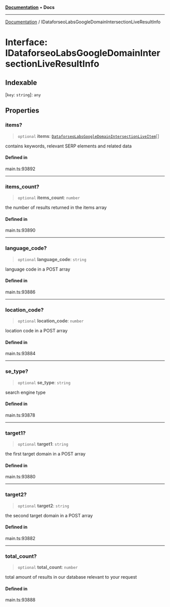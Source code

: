 [**Documentation**](../README.md) • **Docs**

***

[Documentation](../globals.md) / IDataforseoLabsGoogleDomainIntersectionLiveResultInfo

# Interface: IDataforseoLabsGoogleDomainIntersectionLiveResultInfo

## Indexable

 \[`key`: `string`\]: `any`

## Properties

### items?

> `optional` **items**: [`DataforseoLabsGoogleDomainIntersectionLiveItem`](../classes/DataforseoLabsGoogleDomainIntersectionLiveItem.md)[]

contains keywords, relevant SERP elements and related data

#### Defined in

main.ts:93892

***

### items\_count?

> `optional` **items\_count**: `number`

the number of results returned in the items array

#### Defined in

main.ts:93890

***

### language\_code?

> `optional` **language\_code**: `string`

language code in a POST array

#### Defined in

main.ts:93886

***

### location\_code?

> `optional` **location\_code**: `number`

location code in a POST array

#### Defined in

main.ts:93884

***

### se\_type?

> `optional` **se\_type**: `string`

search engine type

#### Defined in

main.ts:93878

***

### target1?

> `optional` **target1**: `string`

the first target domain in a POST array

#### Defined in

main.ts:93880

***

### target2?

> `optional` **target2**: `string`

the second target domain in a POST array

#### Defined in

main.ts:93882

***

### total\_count?

> `optional` **total\_count**: `number`

total amount of results in our database relevant to your request

#### Defined in

main.ts:93888
